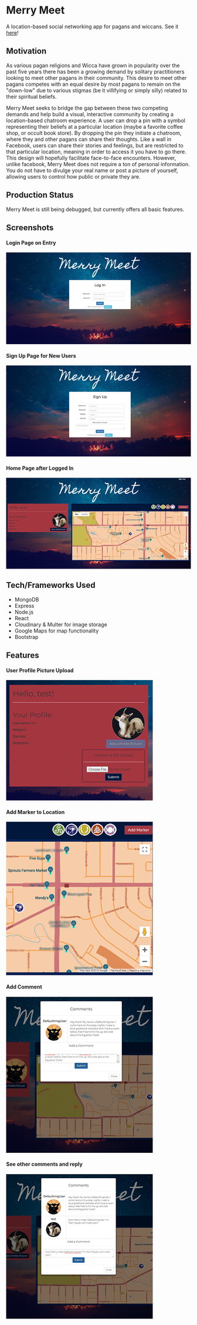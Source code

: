 # Merry Meet

A location-based social networking app for pagans and wiccans. See it [here](https://aqueous-savannah-50488.herokuapp.com/)!

## Motivation

As various pagan religions and Wicca have grown in popularity over the past five years there has been a growing demand by solitary practitioners looking to meet other pagans in their community. This desire to meet other pagans competes with an equal desire by most pagans to remain on the "down-low" due to various stigmas (be it villifying or simply silly) related to their spiritual beliefs. 

Merry Meet seeks to bridge the gap between these two competing demands and help build a visual, interactive community by creating a location-based chatroom experience. A user can drop a pin with a symbol representing their beliefs at a particular location (maybe a favorite coffee shop, or occult book store). By dropping the pin they initiate a chatroom, where they and other pagans can share their thoughts. Like a wall in Facebook, users can share their stories and feelings, but are restricted to that particular location, meaning in order to access it you have to go there. This design will hopefully facilitate face-to-face encounters. However, unlike facebook, Merry Meet does not require a ton of personal information. You do not have to divulge your real name or post a picture of yourself, allowing users to control how public or private they are. 

## Production Status

Merry Meet is still being debugged, but currently offers all basic features. 

## Screenshots

#### Login Page on Entry
![Login Page](./readmeimages/signIn.png)

#### Sign Up Page for New Users
![Signup Page](./readmeimages/signUp.png)

#### Home Page after Logged In
![Home Page](./readmeimages/homePage.png)


## Tech/Frameworks Used

+ MongoDB
+ Express
+ Node.js
+ React
+ Cloudinary & Multer for image storage
+ Google Maps for map functionality
+ Bootstrap

## Features

#### User Profile Picture Upload
![Picture Upload](./readmeimages/fileUpload.png)

#### Add Marker to Location
![Add Marker](./readmeimages/addMarker.png)

#### Add Comment
![Add Comment](./readmeimages/addComment1.png)

#### See other comments and reply
![Add Comment 2](./readmeimages/addComment2.png)
